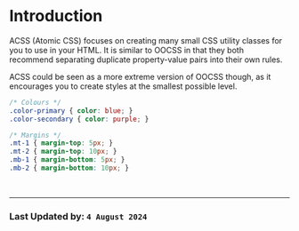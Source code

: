 <br/>

# Introduction

ACSS (Atomic CSS) focuses on creating many small CSS utility classes for you to use in your HTML. It is similar to OOCSS in that they both recommend separating duplicate property-value pairs into their own rules. 

ACSS could be seen as a more extreme version of OOCSS though, as it encourages you to create styles at the smallest possible level.

```css
/* Colours */
.color-primary { color: blue; }
.color-secondary { color: purple; }

/* Margins */
.mt-1 { margin-top: 5px; }
.mt-2 { margin-top: 10px; }
.mb-1 { margin-bottom: 5px; }
.mb-2 { margin-bottom: 10px; }
```

<br/>
<hr/>

### Last Updated by: `4 August 2024`